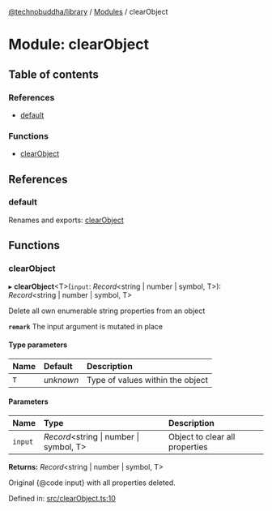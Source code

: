 [@technobuddha/library](../../README.md) / [Modules](../Modules.md) / clearObject

# Module: clearObject

## Table of contents

### References

- [default](clearobject.md#default)

### Functions

- [clearObject](clearobject.md#clearobject)

## References

### default

Renames and exports: [clearObject](clearobject.md#clearobject)

## Functions

### clearObject

▸ **clearObject**<T\>(`input`: *Record*<string \| number \| symbol, T\>): *Record*<string \| number \| symbol, T\>

Delete all own enumerable string properties from an object

**`remark`** The input argument is mutated in place

#### Type parameters

| Name | Default | Description |
| :------ | :------ | :------ |
| `T` | *unknown* | Type of values within the object |

#### Parameters

| Name | Type | Description |
| :------ | :------ | :------ |
| `input` | *Record*<string \| number \| symbol, T\> | Object to clear all properties |

**Returns:** *Record*<string \| number \| symbol, T\>

Original {@code input} with all properties deleted.

Defined in: [src/clearObject.ts:10](https://github.com/technobuddha/hill.software/blob/65b5e5d/packages/library/src/clearObject.ts#L10)
